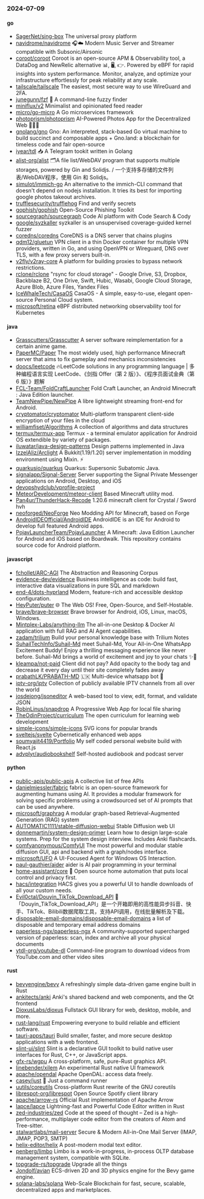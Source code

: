 ### 2024-07-09

#### go
* [SagerNet/sing-box](https://github.com/SagerNet/sing-box) The universal proxy platform
* [navidrome/navidrome](https://github.com/navidrome/navidrome) 🎧☁️ Modern Music Server and Streamer compatible with Subsonic/Airsonic
* [coroot/coroot](https://github.com/coroot/coroot) Coroot is an open-source APM & Observability tool, a DataDog and NewRelic alternative 📊, 🖥️, 👉. Powered by eBPF for rapid insights into system performance. Monitor, analyze, and optimize your infrastructure effortlessly for peak reliability at any scale.
* [tailscale/tailscale](https://github.com/tailscale/tailscale) The easiest, most secure way to use WireGuard and 2FA.
* [junegunn/fzf](https://github.com/junegunn/fzf) 🌸 A command-line fuzzy finder
* [miniflux/v2](https://github.com/miniflux/v2) Minimalist and opinionated feed reader
* [micro/go-micro](https://github.com/micro/go-micro) A Go microservices framework
* [photoprism/photoprism](https://github.com/photoprism/photoprism) AI-Powered Photos App for the Decentralized Web 🌈💎✨
* [gnolang/gno](https://github.com/gnolang/gno) Gno: An interpreted, stack-based Go virtual machine to build succinct and composable apps + Gno.land: a blockchain for timeless code and fair open-source
* [iyear/tdl](https://github.com/iyear/tdl) 📥 A Telegram tookit written in Golang
* [alist-org/alist](https://github.com/alist-org/alist) 🗂️A file list/WebDAV program that supports multiple storages, powered by Gin and Solidjs. / 一个支持多存储的文件列表/WebDAV程序，使用 Gin 和 Solidjs。
* [simulot/immich-go](https://github.com/simulot/immich-go) An alternative to the immich-CLI command that doesn't depend on nodejs installation. It tries its best for importing google photos takeout archives.
* [trufflesecurity/trufflehog](https://github.com/trufflesecurity/trufflehog) Find and verify secrets
* [gophish/gophish](https://github.com/gophish/gophish) Open-Source Phishing Toolkit
* [sourcegraph/sourcegraph](https://github.com/sourcegraph/sourcegraph) Code AI platform with Code Search & Cody
* [google/syzkaller](https://github.com/google/syzkaller) syzkaller is an unsupervised coverage-guided kernel fuzzer
* [coredns/coredns](https://github.com/coredns/coredns) CoreDNS is a DNS server that chains plugins
* [qdm12/gluetun](https://github.com/qdm12/gluetun) VPN client in a thin Docker container for multiple VPN providers, written in Go, and using OpenVPN or Wireguard, DNS over TLS, with a few proxy servers built-in.
* [v2fly/v2ray-core](https://github.com/v2fly/v2ray-core) A platform for building proxies to bypass network restrictions.
* [rclone/rclone](https://github.com/rclone/rclone) "rsync for cloud storage" - Google Drive, S3, Dropbox, Backblaze B2, One Drive, Swift, Hubic, Wasabi, Google Cloud Storage, Azure Blob, Azure Files, Yandex Files
* [IceWhaleTech/CasaOS](https://github.com/IceWhaleTech/CasaOS) CasaOS - A simple, easy-to-use, elegant open-source Personal Cloud system.
* [microsoft/retina](https://github.com/microsoft/retina) eBPF distributed networking observability tool for Kubernetes

#### java
* [Grasscutters/Grasscutter](https://github.com/Grasscutters/Grasscutter) A server software reimplementation for a certain anime game.
* [PaperMC/Paper](https://github.com/PaperMC/Paper) The most widely used, high performance Minecraft server that aims to fix gameplay and mechanics inconsistencies
* [doocs/leetcode](https://github.com/doocs/leetcode) 🔥LeetCode solutions in any programming language | 多种编程语言实现 LeetCode、《剑指 Offer（第 2 版）》、《程序员面试金典（第 6 版）》题解
* [FCL-Team/FoldCraftLauncher](https://github.com/FCL-Team/FoldCraftLauncher) Fold Craft Launcher, an Android Minecraft : Java Edition launcher.
* [TeamNewPipe/NewPipe](https://github.com/TeamNewPipe/NewPipe) A libre lightweight streaming front-end for Android.
* [cryptomator/cryptomator](https://github.com/cryptomator/cryptomator) Multi-platform transparent client-side encryption of your files in the cloud
* [williamfiset/Algorithms](https://github.com/williamfiset/Algorithms) A collection of algorithms and data structures
* [termux/termux-app](https://github.com/termux/termux-app) Termux - a terminal emulator application for Android OS extendible by variety of packages.
* [iluwatar/java-design-patterns](https://github.com/iluwatar/java-design-patterns) Design patterns implemented in Java
* [IzzelAliz/Arclight](https://github.com/IzzelAliz/Arclight) A Bukkit(1.19/1.20) server implementation in modding environment using Mixin. ⚡
* [quarkusio/quarkus](https://github.com/quarkusio/quarkus) Quarkus: Supersonic Subatomic Java.
* [signalapp/Signal-Server](https://github.com/signalapp/Signal-Server) Server supporting the Signal Private Messenger applications on Android, Desktop, and iOS
* [devopshydclub/vprofile-project](https://github.com/devopshydclub/vprofile-project)
* [MeteorDevelopment/meteor-client](https://github.com/MeteorDevelopment/meteor-client) Based Minecraft utility mod.
* [Pan4ur/ThunderHack-Recode](https://github.com/Pan4ur/ThunderHack-Recode) 1.20.6 minecraft client for Crystal / Sword hvh
* [neoforged/NeoForge](https://github.com/neoforged/NeoForge) Neo Modding API for Minecraft, based on Forge
* [AndroidIDEOfficial/AndroidIDE](https://github.com/AndroidIDEOfficial/AndroidIDE) AndroidIDE is an IDE for Android to develop full featured Android apps.
* [PojavLauncherTeam/PojavLauncher](https://github.com/PojavLauncherTeam/PojavLauncher) A Minecraft: Java Edition Launcher for Android and iOS based on Boardwalk. This repository contains source code for Android platform.

#### javascript
* [fchollet/ARC-AGI](https://github.com/fchollet/ARC-AGI) The Abstraction and Reasoning Corpus
* [evidence-dev/evidence](https://github.com/evidence-dev/evidence) Business intelligence as code: build fast, interactive data visualizations in pure SQL and markdown
* [end-4/dots-hyprland](https://github.com/end-4/dots-hyprland) Modern, feature-rich and accessible desktop configuration.
* [HeyPuter/puter](https://github.com/HeyPuter/puter) 🌐 The Web OS! Free, Open-Source, and Self-Hostable.
* [brave/brave-browser](https://github.com/brave/brave-browser) Brave browser for Android, iOS, Linux, macOS, Windows.
* [Mintplex-Labs/anything-llm](https://github.com/Mintplex-Labs/anything-llm) The all-in-one Desktop & Docker AI application with full RAG and AI Agent capabilities.
* [zadam/trilium](https://github.com/zadam/trilium) Build your personal knowledge base with Trilium Notes
* [SuhailTechInfo/Suhail-Md](https://github.com/SuhailTechInfo/Suhail-Md) meet Suhail-Md, Your All-in-One WhatsApp Excitement Buddy! Enjoy a thrilling messaging experience like never before. Suhail-Md brings a world of excitement and joy to your chats ✨🤖
* [kleampa/not-paid](https://github.com/kleampa/not-paid) Client did not pay? Add opacity to the body tag and decrease it every day until their site completely fades away
* [prabathLK/PRABATH-MD](https://github.com/prabathLK/PRABATH-MD) 🇱🇰 Multi-device whatsapp bot 🎉
* [iptv-org/iptv](https://github.com/iptv-org/iptv) Collection of publicly available IPTV channels from all over the world
* [josdejong/jsoneditor](https://github.com/josdejong/jsoneditor) A web-based tool to view, edit, format, and validate JSON
* [RobinLinus/snapdrop](https://github.com/RobinLinus/snapdrop) A Progressive Web App for local file sharing
* [TheOdinProject/curriculum](https://github.com/TheOdinProject/curriculum) The open curriculum for learning web development
* [simple-icons/simple-icons](https://github.com/simple-icons/simple-icons) SVG icons for popular brands
* [sveltejs/svelte](https://github.com/sveltejs/svelte) Cybernetically enhanced web apps
* [soumyajit4419/Portfolio](https://github.com/soumyajit4419/Portfolio) My self coded personal website build with React.js
* [advplyr/audiobookshelf](https://github.com/advplyr/audiobookshelf) Self-hosted audiobook and podcast server

#### python
* [public-apis/public-apis](https://github.com/public-apis/public-apis) A collective list of free APIs
* [danielmiessler/fabric](https://github.com/danielmiessler/fabric) fabric is an open-source framework for augmenting humans using AI. It provides a modular framework for solving specific problems using a crowdsourced set of AI prompts that can be used anywhere.
* [microsoft/graphrag](https://github.com/microsoft/graphrag) A modular graph-based Retrieval-Augmented Generation (RAG) system
* [AUTOMATIC1111/stable-diffusion-webui](https://github.com/AUTOMATIC1111/stable-diffusion-webui) Stable Diffusion web UI
* [donnemartin/system-design-primer](https://github.com/donnemartin/system-design-primer) Learn how to design large-scale systems. Prep for the system design interview. Includes Anki flashcards.
* [comfyanonymous/ComfyUI](https://github.com/comfyanonymous/ComfyUI) The most powerful and modular stable diffusion GUI, api and backend with a graph/nodes interface.
* [microsoft/UFO](https://github.com/microsoft/UFO) A UI-Focused Agent for Windows OS Interaction.
* [paul-gauthier/aider](https://github.com/paul-gauthier/aider) aider is AI pair programming in your terminal
* [home-assistant/core](https://github.com/home-assistant/core) 🏡 Open source home automation that puts local control and privacy first.
* [hacs/integration](https://github.com/hacs/integration) HACS gives you a powerful UI to handle downloads of all your custom needs.
* [Evil0ctal/Douyin_TikTok_Download_API](https://github.com/Evil0ctal/Douyin_TikTok_Download_API) 🚀「Douyin_TikTok_Download_API」是一个开箱即用的高性能异步抖音、快手、TikTok、Bilibili数据爬取工具，支持API调用，在线批量解析及下载。
* [disposable-email-domains/disposable-email-domains](https://github.com/disposable-email-domains/disposable-email-domains) a list of disposable and temporary email address domains
* [paperless-ngx/paperless-ngx](https://github.com/paperless-ngx/paperless-ngx) A community-supported supercharged version of paperless: scan, index and archive all your physical documents
* [ytdl-org/youtube-dl](https://github.com/ytdl-org/youtube-dl) Command-line program to download videos from YouTube.com and other video sites

#### rust
* [bevyengine/bevy](https://github.com/bevyengine/bevy) A refreshingly simple data-driven game engine built in Rust
* [ankitects/anki](https://github.com/ankitects/anki) Anki's shared backend and web components, and the Qt frontend
* [DioxusLabs/dioxus](https://github.com/DioxusLabs/dioxus) Fullstack GUI library for web, desktop, mobile, and more.
* [rust-lang/rust](https://github.com/rust-lang/rust) Empowering everyone to build reliable and efficient software.
* [tauri-apps/tauri](https://github.com/tauri-apps/tauri) Build smaller, faster, and more secure desktop applications with a web frontend.
* [slint-ui/slint](https://github.com/slint-ui/slint) Slint is a declarative GUI toolkit to build native user interfaces for Rust, C++, or JavaScript apps.
* [gfx-rs/wgpu](https://github.com/gfx-rs/wgpu) A cross-platform, safe, pure-Rust graphics API.
* [linebender/xilem](https://github.com/linebender/xilem) An experimental Rust native UI framework
* [apache/opendal](https://github.com/apache/opendal) Apache OpenDAL: access data freely.
* [casey/just](https://github.com/casey/just) 🤖 Just a command runner
* [uutils/coreutils](https://github.com/uutils/coreutils) Cross-platform Rust rewrite of the GNU coreutils
* [librespot-org/librespot](https://github.com/librespot-org/librespot) Open Source Spotify client library
* [apache/arrow-rs](https://github.com/apache/arrow-rs) Official Rust implementation of Apache Arrow
* [lapce/lapce](https://github.com/lapce/lapce) Lightning-fast and Powerful Code Editor written in Rust
* [zed-industries/zed](https://github.com/zed-industries/zed) Code at the speed of thought – Zed is a high-performance, multiplayer code editor from the creators of Atom and Tree-sitter.
* [stalwartlabs/mail-server](https://github.com/stalwartlabs/mail-server) Secure & Modern All-in-One Mail Server (IMAP, JMAP, POP3, SMTP)
* [helix-editor/helix](https://github.com/helix-editor/helix) A post-modern modal text editor.
* [penberg/limbo](https://github.com/penberg/limbo) Limbo is a work-in-progress, in-process OLTP database management system, compatible with SQLite.
* [topgrade-rs/topgrade](https://github.com/topgrade-rs/topgrade) Upgrade all the things
* [Jondolf/avian](https://github.com/Jondolf/avian) ECS-driven 2D and 3D physics engine for the Bevy game engine.
* [solana-labs/solana](https://github.com/solana-labs/solana) Web-Scale Blockchain for fast, secure, scalable, decentralized apps and marketplaces.
